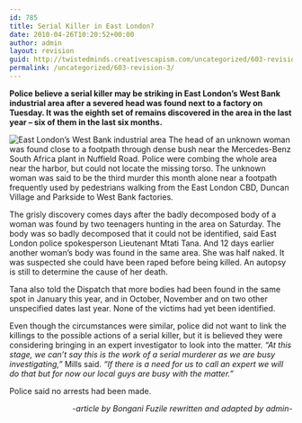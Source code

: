 ```yaml
---
id: 785
title: Serial Killer in East London?
date: 2010-04-26T10:20:52+00:00
author: admin
layout: revision
guid: http://twistedminds.creativescapism.com/uncategorized/603-revision-3/
permalink: /uncategorized/603-revision-3/
---
```

<p class="dropcap-first">
  <strong>Police believe a serial killer may be striking in East London’s West Bank industrial area after a severed head was found next to a factory on Tuesday. It was the eighth set of remains discovered in the area in the last year – six of them in the last six months.</strong>
</p>

<img class="left" title="The bushy area on the right is where a number of murders have taken place since last year" src="img/post/EastLondon.jpg" alt="East London’s West Bank industrial area" /> The head of an unknown woman was found close to a footpath through dense bush near the Mercedes-Benz South Africa plant in Nuffield Road. Police were combing the whole area near the harbor, but could not locate the missing torso. The unknown woman was said to be the third murder this month alone near a footpath frequently used by pedestrians walking from the East London CBD, Duncan Village and Parkside to West Bank factories.

The grisly discovery comes days after the badly decomposed body of a woman was found by two teenagers hunting in the area on Saturday. The body was so badly decomposed that it could not be identified, said East London police spokesperson Lieutenant Mtati Tana. And 12 days earlier another woman’s body was found in the same area. She was half naked. It was suspected she could have been raped before being killed. An autopsy is still to determine the cause of her death.

Tana also told the Dispatch that more bodies had been found in the same spot in January this year, and in October, November and on two other unspecified dates last year. None of the victims had yet been identified.

Even though the circumstances were similar, police did not want to link the killings to the possible actions of a serial killer, but it is believed they were considering bringing in an expert investigator to look into the matter. _“At this stage, we can’t say this is the work of a serial murderer as we are busy investigating,”_ Mills said. _“If there is a need for us to call an expert we will do that but for now our local guys are busy with the matter.”_

Police said no arrests had been made.

<p style="text-align: right;">
  <em>-article by Bongani Fuzile rewritten and adapted by admin-</em>
</p>